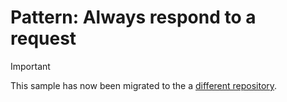 # Pattern: Always respond to a request

> [!Important]
> This sample has now been migrated to the a [different repository](https://github.com/pnp/powerplatform-samples/tree/main/samples/always-reply-to-request).